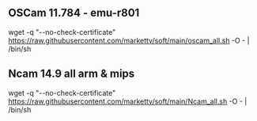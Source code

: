 ## OSCam 11.784 - emu-r801 ##

wget -q "--no-check-certificate" https://raw.githubusercontent.com/markettv/soft/main/oscam_all.sh -O - | /bin/sh


## Ncam 14.9 all  arm & mips ##



wget -q "--no-check-certificate" https://raw.githubusercontent.com/markettv/soft/main/Ncam_all.sh -O - | /bin/sh


